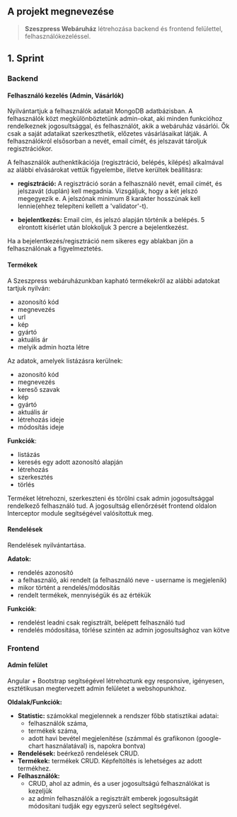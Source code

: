 ## A projekt megnevezése
> __Szeszpress Webáruház__ létrehozása backend és frontend felülettel,  felhasználókezeléssel.

## 1. Sprint

### Backend

#### Felhasználó kezelés (Admin, Vásárlók)

Nyilvántartjuk a felhasználók adatait MongoDB adatbázisban. 
A felhasználók közt megkülönböztetünk admin-okat, aki minden funkcióhoz rendelkeznek jogosultsággal, és felhasználót, akik a webáruház vásárlói. Ők csak a saját adataikat szerkeszthetik, előzetes vásárlásaikat látják.
A felhasználókról elsősorban a nevét, email címét, és jelszavát tároljuk regisztrációkor. 

A felhasználók authenktikációja (regisztráció, belépés, kilépés) alkalmával az alábbi elvásárokat vettük figyelembe, illetve kerültek beállításra:

* __regisztráció:__ 
  A regisztráció során a felhasználó nevét, email címét, és jelszavát (duplán) kell megadnia. Vizsgáljuk, hogy a két jelszó megegyezik e.
  A jelszónak minimum 8 karakter hosszúnak kell lennie(ehhez telepíteni kellett a 'validator'-t).

* __bejelentkezés:__ 
  Email cím, és jelszó alapján történik a belépés. 
  5 elrontott kísérlet után blokkoljuk 3 percre a bejelentkezést.

Ha a bejelentkezés/regisztráció nem sikeres egy ablakban jön a felhasználónak a figyelmeztetés.

#### Termékek

A Szeszpress webáruházunkban kapható termékekről az alábbi adatokat tartjuk nyilván:

* azonosító kód
* megnevezés
* url
* kép
* gyártó
* aktuális ár 
* melyik admin hozta létre 

Az adatok, amelyek listázásra kerülnek:

* azonosító kód
* megnevezés
* kereső szavak
* kép
* gyártó
* aktuális ár
* létrehozás ideje
* módosítás ideje


__Funkciók__: 

* listázás
* keresés egy adott azonosító alapján
* létrehozás
* szerkesztés
* törlés

Terméket létrehozni, szerkeszteni és törölni csak admin jogosultsággal rendelkező felhasználó tud.
A jogosultság ellenőrzését frontend oldalon Interceptor module segítségével valósítottuk meg.

#### Rendelések

Rendelések nyilvántartása.

__Adatok:__

* rendelés azonosító
* a felhasználó, aki rendelt (a felhasználó neve - username is megjelenik)
* mikor történt a rendelés/módosítás
* rendelt termékek, mennyiségük és az értékük


__Funkciók__: 

* rendelést leadni csak regisztrált, belépett felhasználó tud
* rendelés módosítása, törlése szintén az admin jogosultsághoz van kötve

### Frontend

#### Admin felület

Angular + Bootstrap segítségével létrehoztunk egy responsive, igényesen, esztétikusan megtervezett admin felületet a webshopunkhoz.


__Oldalak/Funkciók:__

- __Statistic:__ számokkal megjelennek a rendszer főbb statisztikai adatai: 
  - felhasználók száma, 
  - termékek száma,
  - adott havi bevétel megjelenítése (számmal és grafikonon (google-chart használatával) is, napokra bontva) 
- __Rendelések:__ beérkező rendelések CRUD. 
- __Termékek:__ termékek CRUD. Képfeltöltés is lehetséges az adott termékhez.
- __Felhasználók:__ 
  - CRUD, ahol az admin, és a user jogosultságú felhasználókat is kezeljük
  - az admin felhasználók a regisztrált emberek jogosultságát módosítani tudják egy egyszerű select segítségével. 

